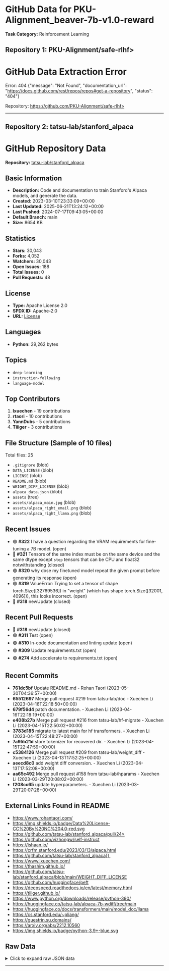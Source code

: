 # GitHub Data for PKU-Alignment_beaver-7b-v1.0-reward

**Task Category:** Reinforcement Learning

## Repository 1: PKU-Alignment/safe-rlhf>

# GitHub Data Extraction Error

Error: 404 {"message": "Not Found", "documentation_url": "https://docs.github.com/rest/repos/repos#get-a-repository", "status": "404"}

Repository: https://github.com/PKU-Alignment/safe-rlhf>

---

## Repository 2: tatsu-lab/stanford_alpaca

# GitHub Repository Data

**Repository:** [tatsu-lab/stanford_alpaca](https://github.com/tatsu-lab/stanford_alpaca)

## Basic Information

- **Description:** Code and documentation to train Stanford's Alpaca models, and generate the data.
- **Created:** 2023-03-10T23:33:09+00:00
- **Last Updated:** 2025-06-21T13:24:12+00:00
- **Last Pushed:** 2024-07-17T09:43:05+00:00
- **Default Branch:** main
- **Size:** 8654 KB

## Statistics

- **Stars:** 30,043
- **Forks:** 4,052
- **Watchers:** 30,043
- **Open Issues:** 188
- **Total Issues:** 0
- **Pull Requests:** 48

## License

- **Type:** Apache License 2.0
- **SPDX ID:** Apache-2.0
- **URL:** [License](https://github.com/tatsu-lab/stanford_alpaca/blob/main/LICENSE)

## Languages

- **Python:** 29,262 bytes

## Topics

- `deep-learning`
- `instruction-following`
- `language-model`

## Top Contributors

1. **lxuechen** - 19 contributions
2. **rtaori** - 10 contributions
3. **YannDubs** - 5 contributions
4. **Tiiiger** - 3 contributions

## File Structure (Sample of 10 files)

Total files: 25

- `.gitignore` (blob)
- `DATA_LICENSE` (blob)
- `LICENSE` (blob)
- `README.md` (blob)
- `WEIGHT_DIFF_LICENSE` (blob)
- `alpaca_data.json` (blob)
- `assets` (tree)
- `assets/alpaca_main.jpg` (blob)
- `assets/alpaca_right_email.png` (blob)
- `assets/alpaca_right_llama.png` (blob)

## Recent Issues

- 🟢 **#322** I have a question regarding the VRAM requirements for fine-tuning a 7B model. (open)
- 🔴 **#321** Tensors of the same index must be on the same device and the same dtype except `step` tensors that can be CPU and float32 notwithstanding (closed)
- 🟢 **#320** why dose my finetuned model repeat the given prompt before generating its response (open)
- 🟢 **#319**  ValueError: Trying to set a tensor of shape torch.Size([32769536]) in "weight" (which has shape torch.Size([32001, 4096])), this looks incorrect.  (open)
- 🔴 **#318** newUpdate (closed)

## Recent Pull Requests

- 🔴 **#318** newUpdate (closed)
- 🟢 **#311** Test (open)
- 🟢 **#310** In-code documentation and linting update (open)
- 🟢 **#309** Update requirements.txt (open)
- 🟢 **#274** Add accelerate to requirements.txt (open)

## Recent Commits

- **761dc5bf** Update README.md - Rohan Taori (2023-05-30T04:36:57+00:00)
- **65512697** Merge pull request #219 from tatsu-lab/doc - Xuechen Li (2023-04-16T22:18:50+00:00)
- **679f56d4** patch documentation. - Xuechen Li (2023-04-16T22:18:19+00:00)
- **e408b27b** Merge pull request #216 from tatsu-lab/hf-migrate - Xuechen Li (2023-04-15T22:50:02+00:00)
- **3783d185** migrate to latest main for hf transformers. - Xuechen Li (2023-04-15T22:48:27+00:00)
- **7a95b21d** store tokenizer for recovered dir. - Xuechen Li (2023-04-15T22:47:59+00:00)
- **c5384126** Merge pull request #209 from tatsu-lab/weight_diff - Xuechen Li (2023-04-13T17:52:25+00:00)
- **aeecd8c0** add weight diff conversion. - Xuechen Li (2023-04-13T17:52:08+00:00)
- **aa65c492** Merge pull request #158 from tatsu-lab/hparams - Xuechen Li (2023-03-29T20:08:02+00:00)
- **f208cc65** update hyperparameters. - Xuechen Li (2023-03-29T20:07:28+00:00)

## External Links Found in README

- https://www.rohantaori.com/
- https://img.shields.io/badge/Data%20License-CC%20By%20NC%204.0-red.svg
- https://github.com/tatsu-lab/stanford_alpaca/pull/24>
- https://github.com/yizhongw/self-instruct
- https://ishaan.io/
- https://crfm.stanford.edu/2023/03/13/alpaca.html
- https://github.com/tatsu-lab/stanford_alpaca}},
- https://www.lxuechen.com/
- https://thashim.github.io/
- https://github.com/tatsu-lab/stanford_alpaca/blob/main/WEIGHT_DIFF_LICENSE
- https://github.com/huggingface/peft
- https://deepspeed.readthedocs.io/en/latest/memory.html
- https://tiiiger.github.io/
- https://www.python.org/downloads/release/python-390/
- https://huggingface.co/tatsu-lab/alpaca-7b-wdiff/tree/main
- https://huggingface.co/docs/transformers/main/model_doc/llama
- https://cs.stanford.edu/~pliang/
- https://guestrin.su.domains/
- https://arxiv.org/abs/2212.10560
- https://img.shields.io/badge/python-3.9+-blue.svg

## Raw Data

<details>
<summary>Click to expand raw JSON data</summary>

```json
{
  "id": 612427246,
  "name": "stanford_alpaca",
  "full_name": "tatsu-lab/stanford_alpaca",
  "description": "Code and documentation to train Stanford's Alpaca models, and generate the data.",
  "html_url": "https://github.com/tatsu-lab/stanford_alpaca",
  "clone_url": "https://github.com/tatsu-lab/stanford_alpaca.git",
  "ssh_url": "git@github.com:tatsu-lab/stanford_alpaca.git",
  "homepage": "https://crfm.stanford.edu/2023/03/13/alpaca.html",
  "topics": [
    "deep-learning",
    "instruction-following",
    "language-model"
  ],
  "default_branch": "main",
  "created_at": "2023-03-10T23:33:09+00:00",
  "updated_at": "2025-06-21T13:24:12+00:00",
  "pushed_at": "2024-07-17T09:43:05+00:00",
  "size_kb": 8654,
  "watchers_count": 30043,
  "stargazers_count": 30043,
  "forks_count": 4052,
  "open_issues_count": 188,
  "license": {
    "key": "apache-2.0",
    "name": "Apache License 2.0",
    "spdx_id": "Apache-2.0",
    "url": "https://github.com/tatsu-lab/stanford_alpaca/blob/main/LICENSE"
  },
  "languages": {
    "Python": 29262
  },
  "top_contributors": [
    {
      "login": "lxuechen",
      "contributions": 19
    },
    {
      "login": "rtaori",
      "contributions": 10
    },
    {
      "login": "YannDubs",
      "contributions": 5
    },
    {
      "login": "Tiiiger",
      "contributions": 3
    }
  ],
  "file_tree_count": 25,
  "file_tree_sample": [
    {
      "path": ".gitignore",
      "type": "blob"
    },
    {
      "path": "DATA_LICENSE",
      "type": "blob"
    },
    {
      "path": "LICENSE",
      "type": "blob"
    },
    {
      "path": "README.md",
      "type": "blob"
    },
    {
      "path": "WEIGHT_DIFF_LICENSE",
      "type": "blob"
    },
    {
      "path": "alpaca_data.json",
      "type": "blob"
    },
    {
      "path": "assets",
      "type": "tree"
    },
    {
      "path": "assets/alpaca_main.jpg",
      "type": "blob"
    },
    {
      "path": "assets/alpaca_right_email.png",
      "type": "blob"
    },
    {
      "path": "assets/alpaca_right_llama.png",
      "type": "blob"
    }
  ],
  "issues_count": 0,
  "pulls_count": 48,
  "recent_issues": [
    {
      "number": 322,
      "title": "I have a question regarding the VRAM requirements for fine-tuning a 7B model.",
      "state": "open"
    },
    {
      "number": 321,
      "title": "Tensors of the same index must be on the same device and the same dtype except `step` tensors that can be CPU and float32 notwithstanding",
      "state": "closed"
    },
    {
      "number": 320,
      "title": "why dose my finetuned model repeat the given prompt before generating its response",
      "state": "open"
    },
    {
      "number": 319,
      "title": " ValueError: Trying to set a tensor of shape torch.Size([32769536]) in \"weight\" (which has shape torch.Size([32001, 4096])), this looks incorrect. ",
      "state": "open"
    },
    {
      "number": 318,
      "title": "newUpdate",
      "state": "closed"
    }
  ],
  "recent_pulls": [
    {
      "number": 318,
      "title": "newUpdate",
      "state": "closed"
    },
    {
      "number": 311,
      "title": "Test",
      "state": "open"
    },
    {
      "number": 310,
      "title": "In-code documentation and linting update",
      "state": "open"
    },
    {
      "number": 309,
      "title": "Update requirements.txt",
      "state": "open"
    },
    {
      "number": 274,
      "title": "Add accelerate to requirements.txt",
      "state": "open"
    }
  ],
  "recent_commits": [
    {
      "sha": "761dc5bfbdeeffa89b8bff5d038781a4055f796a",
      "author": "Rohan Taori",
      "date": "2023-05-30T04:36:57+00:00",
      "message": "Update README.md"
    },
    {
      "sha": "65512697dc67779a6e53c267488aba0ec4d7c02a",
      "author": "Xuechen Li",
      "date": "2023-04-16T22:18:50+00:00",
      "message": "Merge pull request #219 from tatsu-lab/doc"
    },
    {
      "sha": "679f56d424f7363017f8bf8520e5ffda885c4fc7",
      "author": "Xuechen Li",
      "date": "2023-04-16T22:18:19+00:00",
      "message": "patch documentation."
    },
    {
      "sha": "e408b27bfd7105f64136c7adb083f0fc154a4d6c",
      "author": "Xuechen Li",
      "date": "2023-04-15T22:50:02+00:00",
      "message": "Merge pull request #216 from tatsu-lab/hf-migrate"
    },
    {
      "sha": "3783d185b542c9be78581c5ebc30f7e8688294b2",
      "author": "Xuechen Li",
      "date": "2023-04-15T22:48:27+00:00",
      "message": "migrate to latest main for hf transformers."
    },
    {
      "sha": "7a95b21d2c8d655e41f820484e4d567b3b69e844",
      "author": "Xuechen Li",
      "date": "2023-04-15T22:47:59+00:00",
      "message": "store tokenizer for recovered dir."
    },
    {
      "sha": "c53841268d7ce4cefae47bf358dfc48acbf92b2a",
      "author": "Xuechen Li",
      "date": "2023-04-13T17:52:25+00:00",
      "message": "Merge pull request #209 from tatsu-lab/weight_diff"
    },
    {
      "sha": "aeecd8c0add705c8c5037f5039aed7ebb4522674",
      "author": "Xuechen Li",
      "date": "2023-04-13T17:52:08+00:00",
      "message": "add weight diff conversion."
    },
    {
      "sha": "aa65c492bb788e144712daab42bc5d11c2761591",
      "author": "Xuechen Li",
      "date": "2023-03-29T20:08:02+00:00",
      "message": "Merge pull request #158 from tatsu-lab/hparams"
    },
    {
      "sha": "f208cc65dd1809e471958fda4ec85bd2ac509945",
      "author": "Xuechen Li",
      "date": "2023-03-29T20:07:28+00:00",
      "message": "update hyperparameters."
    },
    {
      "sha": "73cac8be49a66ca5d159ee9199428804e1e6aabe",
      "author": "Rohan Taori",
      "date": "2023-03-25T22:30:01+00:00",
      "message": "Update README.md to clarify license"
    },
    {
      "sha": "eb5b171d9b103a12a8e14e0edca9cbc45fe1d512",
      "author": "Xuechen Li",
      "date": "2023-03-17T20:25:25+00:00",
      "message": "revise."
    },
    {
      "sha": "d3b79d0e95bf1c637f54b85a371614bd80dd0b3e",
      "author": "Rohan Taori",
      "date": "2023-03-17T18:33:08+00:00",
      "message": "Update README.md"
    },
    {
      "sha": "c8ea92b1c360269f787036fb3746b9e2dea120e5",
      "author": "Xuechen Li",
      "date": "2023-03-16T16:18:09+00:00",
      "message": "remove failing eval."
    },
    {
      "sha": "7f0853214d2d4cd732d6f33622566a10e317a903",
      "author": "Xuechen Li",
      "date": "2023-03-16T07:43:24+00:00",
      "message": "document how training may slow down."
    },
    {
      "sha": "61a3b4324505d284200a35dcbf1cc5e438ff2b46",
      "author": "Yann Dubois",
      "date": "2023-03-15T23:37:57+00:00",
      "message": "Delete 2023-03-13-alpaca.md"
    },
    {
      "sha": "bf04adbd38c46672d02c23e2b56f746d03727e41",
      "author": "Tianyi",
      "date": "2023-03-15T22:38:35+00:00",
      "message": "Update README.md"
    },
    {
      "sha": "38fade9806f0c0d0bea2ff16099230ad26ba2760",
      "author": "Xuechen Li",
      "date": "2023-03-15T18:49:54+00:00",
      "message": "add ack."
    },
    {
      "sha": "1807a4418183a2fcef481592c933856493dd0626",
      "author": "Xuechen Li",
      "date": "2023-03-15T18:48:45+00:00",
      "message": "update ack."
    },
    {
      "sha": "3a50f614fcd03710ea709d7422f08591157d9ff2",
      "author": "Rohan Taori",
      "date": "2023-03-15T18:03:26+00:00",
      "message": "Update README.md"
    }
  ],
  "readme_text": "\n<p align=\"center\" width=\"100%\">\n<img src=\"assets/logo.png\" alt=\"Stanford-Alpaca\" style=\"width: 50%; min-width: 300px; display: block; margin: auto;\">\n</p>\n\n# Stanford Alpaca: An Instruction-following LLaMA Model\n\n[![Code License](https://img.shields.io/badge/Code%20License-Apache_2.0-green.svg)](https://github.com/tatsu-lab/stanford_alpaca/blob/main/LICENSE)\n[![Data License](https://img.shields.io/badge/Data%20License-CC%20By%20NC%204.0-red.svg)](https://github.com/tatsu-lab/stanford_alpaca/blob/main/DATA_LICENSE)\n[![Weight Diff License](https://img.shields.io/badge/Weight%20Diff%20License-CC%20By%20NC%204.0-yellow)](https://github.com/tatsu-lab/stanford_alpaca/blob/main/WEIGHT_DIFF_LICENSE)\n[![Python 3.9+](https://img.shields.io/badge/python-3.9+-blue.svg)](https://www.python.org/downloads/release/python-390/)\n[![Code style: black](https://img.shields.io/badge/code%20style-black-000000.svg)](https://github.com/psf/black)\n\nThis is the repo for the Stanford Alpaca project, which aims to build and share an instruction-following LLaMA model. The repo contains:\n\n- The [52K data](#data-release) used for fine-tuning the model.\n- The code for [generating the data](#data-generation-process).\n- The code for [fine-tuning the model](#fine-tuning).\n- The code for [recovering Alpaca-7B weights from our released weight diff](#recovering-alpaca-weights).\n\nNote: We thank the community for feedback on Stanford-Alpaca and supporting our research. Our live demo is suspended until further notice.\n\n**Usage and License Notices**: Alpaca is intended and licensed for research use only. The dataset is CC BY NC 4.0 (allowing only non-commercial use) and models trained using the dataset should not be used outside of research purposes. \nThe weight diff is also CC BY NC 4.0 (allowing only non-commercial use).\n\n## Overview\n\nThe current Alpaca model is fine-tuned from a 7B LLaMA model [1] on 52K instruction-following data generated by the techniques in the Self-Instruct [2] paper, with some modifications that we discuss in the next section.\nIn a preliminary human evaluation, we found that the Alpaca 7B model behaves similarly to the `text-davinci-003` model on the Self-Instruct instruction-following evaluation suite [2].\n\nAlpaca is still under development, and there are many limitations that have to be addressed.\nImportantly, we have not yet fine-tuned the Alpaca model to be safe and harmless.\nWe thus encourage users to be cautious when interacting with Alpaca, and to report any concerning behavior to help improve the safety and ethical considerations of the model.\n\nOur initial release contains the data generation procedure, dataset, and training recipe. We intend to release the model weights if we are given permission to do so by the creators of LLaMA. For now, we have chosen to host a live demo to help readers better understand the capabilities and limits of Alpaca, as well as a way to help us better evaluate Alpaca's performance on a broader audience.\n\n**Please read our release [blog post](https://crfm.stanford.edu/2023/03/13/alpaca.html) for more details about the model, our discussion of the potential harm and limitations of Alpaca models, and our thought process for releasing a reproducible model.**\n\n[1]: LLaMA: Open and Efficient Foundation Language Models. Hugo Touvron, Thibaut Lavril, Gautier Izacard, Xavier Martinet, Marie-Anne Lachaux, Timoth\u00e9e Lacroix, Baptiste Rozi\u00e8re, Naman Goyal, Eric Hambro, Faisal Azhar, Aurelien Rodriguez, Armand Joulin, Edouard Grave, Guillaume Lample. https://arxiv.org/abs/2302.13971v1\n\n[2]: Self-Instruct: Aligning Language Model with Self Generated Instructions. Yizhong Wang, Yeganeh Kordi, Swaroop Mishra, Alisa Liu, Noah A. Smith, Daniel Khashabi, Hannaneh Hajishirzi. https://arxiv.org/abs/2212.10560\n\n## Data Release\n\n[`alpaca_data.json`](./alpaca_data.json) contains 52K instruction-following data we used for fine-tuning the Alpaca model.\nThis JSON file is a list of dictionaries, each dictionary contains the following fields:\n\n- `instruction`: `str`, describes the task the model should perform. Each of the 52K instructions is unique.\n- `input`: `str`, optional context or input for the task. For example, when the instruction is \"Summarize the following article\", the input is the article. Around 40% of the examples have an input.\n- `output`: `str`, the answer to the instruction as generated by `text-davinci-003`.\n\nWe used the following prompts for fine-tuning the Alpaca model:\n\n- for examples with a non-empty input field:\n\n ```\n Below is an instruction that describes a task, paired with an input that provides further context. Write a response that appropriately completes the request.\n \n ### Instruction:\n {instruction}\n \n ### Input:\n {input}\n \n ### Response:\n ```\n\n- for examples with an empty input field:\n\n ```\n Below is an instruction that describes a task. Write a response that appropriately completes the request.\n \n ### Instruction:\n {instruction}\n \n ### Response:\n ```\n\n During inference (eg for the web demo), we use the user instruction with an empty input field (second option).\n\n## Data Generation Process\n\n<details>\n<summary> <strong> Running the code </strong> </summary>\n\n1. Set environment variables `OPENAI_API_KEY` to your OpenAI API key.\n2. Install the dependencies with `pip install -r requirements.txt`.\n3. Run `python -m generate_instruction generate_instruction_following_data` to generate the data.\n\n</details>\n\nWe built on the data generation pipeline from [self-instruct](https://github.com/yizhongw/self-instruct) and made the following modifications:\n\n- We used `text-davinci-003` to generate the instruction data instead of `davinci`.\n- We wrote a new prompt (`prompt.txt`) that explicitly gave the requirement of instruction generation to `text-davinci-003`. Note: there is a slight error in the prompt we used, and future users should incorporate the edit in <https://github.com/tatsu-lab/stanford_alpaca/pull/24>\n- We adopted much more aggressive batch decoding, i.e., generating 20 instructions at once, which significantly reduced the cost of data generation.\n- We simplified the data generation pipeline by discarding the difference between classification and non-classification instructions.\n- We only generated a single instance for each instruction, instead of 2 to 3 instances as in [1].\n\nThis produced an instruction-following dataset with 52K examples obtained at a much lower cost (less than $500).\nIn a preliminary study, we also find our 52K generated data to be much more diverse than the data released by [self-instruct](https://github.com/yizhongw/self-instruct/blob/main/data/seed_tasks.jsonl).\nWe plot the below figure (in the style of Figure 2 in the [self-instruct paper](https://arxiv.org/abs/2212.10560) to demonstrate the diversity of our data.\nThe inner circle of the plot represents the root verb of the instructions, and the outer circle represents the direct objects.\n\n[//]: # (![parse_analysis]&#40;assert/parse_analysis.png | width=100&#41;)\n[<img src=\"assets/parse_analysis.png\" width=\"750\" />](./assets/parse_analysis.png)\n\n## Fine-tuning\n\nWe fine-tune our models using standard Hugging Face training code.\nWe fine-tune LLaMA-7B and LLaMA-13B with the following hyperparameters:\n\n| Hyperparameter | LLaMA-7B | LLaMA-13B |\n|----------------|----------|-----------|\n| Batch size     | 128      | 128       |\n| Learning rate  | 2e-5     | 1e-5      |\n| Epochs         | 3        | 5         |\n| Max length     | 512      | 512       |\n| Weight decay   | 0        | 0         |\n\nTo reproduce our fine-tuning runs for LLaMA, first install the requirements\n\n```bash\npip install -r requirements.txt\n```\n\nBelow is a command that fine-tunes LLaMA-7B with our dataset on a machine with 4 A100 80G GPUs in FSDP `full_shard` mode.\nWe were able to reproduce a model of similar quality as the one we hosted in our demo with the following command using **Python 3.10**.\nReplace `<your_random_port>` with a port of your own, `<your_path_to_hf_converted_llama_ckpt_and_tokenizer>` with the\npath to your converted checkpoint and tokenizer (following instructions in the PR), and `<your_output_dir>` with where you want to store your outputs.\n\n```bash\ntorchrun --nproc_per_node=4 --master_port=<your_random_port> train.py \\\n    --model_name_or_path <your_path_to_hf_converted_llama_ckpt_and_tokenizer> \\\n    --data_path ./alpaca_data.json \\\n    --bf16 True \\\n    --output_dir <your_output_dir> \\\n    --num_train_epochs 3 \\\n    --per_device_train_batch_size 4 \\\n    --per_device_eval_batch_size 4 \\\n    --gradient_accumulation_steps 8 \\\n    --evaluation_strategy \"no\" \\\n    --save_strategy \"steps\" \\\n    --save_steps 2000 \\\n    --save_total_limit 1 \\\n    --learning_rate 2e-5 \\\n    --weight_decay 0. \\\n    --warmup_ratio 0.03 \\\n    --lr_scheduler_type \"cosine\" \\\n    --logging_steps 1 \\\n    --fsdp \"full_shard auto_wrap\" \\\n    --fsdp_transformer_layer_cls_to_wrap 'LlamaDecoderLayer' \\\n    --tf32 True\n```\n\nThe same script also works for OPT fine-tuning. Here's an example for fine-tuning OPT-6.7B\n\n```bash\ntorchrun --nproc_per_node=4 --master_port=<your_random_port> train.py \\\n    --model_name_or_path \"facebook/opt-6.7b\" \\\n    --data_path ./alpaca_data.json \\\n    --bf16 True \\\n    --output_dir <your_output_dir> \\\n    --num_train_epochs 3 \\\n    --per_device_train_batch_size 4 \\\n    --per_device_eval_batch_size 4 \\\n    --gradient_accumulation_steps 8 \\\n    --evaluation_strategy \"no\" \\\n    --save_strategy \"steps\" \\\n    --save_steps 2000 \\\n    --save_total_limit 1 \\\n    --learning_rate 2e-5 \\\n    --weight_decay 0. \\\n    --warmup_ratio 0.03 \\\n    --lr_scheduler_type \"cosine\" \\\n    --logging_steps 1 \\\n    --fsdp \"full_shard auto_wrap\" \\\n    --fsdp_transformer_layer_cls_to_wrap 'OPTDecoderLayer' \\\n    --tf32 True\n```\n\nNote the given training script is meant to be simple and easy to use, and is not particularly optimized.\nTo run on more gpus, you may prefer to turn down `gradient_accumulation_steps` to keep a global batch size of 128. Global batch size has not been tested for optimality.\n\n### Addressing OOM\n\nNaively, fine-tuning a 7B model requires about 7 x 4 x 4 = 112 GB of VRAM. Commands given above enable parameter sharding, so no redundant model copy is stored on any GPU.\nIf you'd like to further reduce the memory footprint, here are some options:\n\n- Turn on CPU offload for FSDP with `--fsdp \"full_shard auto_wrap offload\"`. This saves VRAM at the cost of longer runtime.\n- In our experience, DeepSpeed stage-3 (with offload) can at times be more memory efficient than FSDP with offload. Here's an example to use DeepSpeed stage-3 with 4 GPUs with both parameter and optimizer offload:\n    ```bash\n    pip install deepspeed\n    torchrun --nproc_per_node=4 --master_port=<your_random_port> train.py \\\n        --model_name_or_path <your_path_to_hf_converted_llama_ckpt_and_tokenizer> \\\n        --data_path ./alpaca_data.json \\\n        --bf16 True \\\n        --output_dir <your_output_dir> \\\n        --num_train_epochs 3 \\\n        --per_device_train_batch_size 4 \\\n        --per_device_eval_batch_size 4 \\\n        --gradient_accumulation_steps 8 \\\n        --evaluation_strategy \"no\" \\\n        --save_strategy \"steps\" \\\n        --save_steps 2000 \\\n        --save_total_limit 1 \\\n        --learning_rate 2e-5 \\\n        --weight_decay 0. \\\n        --warmup_ratio 0.03 \\\n        --deepspeed \"./configs/default_offload_opt_param.json\" \\\n        --tf32 True\n    ```\n  - The DeepSpeed library also provides some [helpful functions](https://deepspeed.readthedocs.io/en/latest/memory.html) to estimate memory usage. \n- [LoRA](https://arxiv.org/abs/2106.09685) fine-tunes low-rank slices of the query, key, and value embedding heads. This can reduce the total memory footprint from 112GB to about 7x4=28GB. We may release our re-implemention of this in the future, but for now the [peft](https://github.com/huggingface/peft) codebase can be a useful resource.\n\n## Recovering Alpaca Weights\n\nThe weight diff between Alpaca-7B and LLaMA-7B is located [here](https://huggingface.co/tatsu-lab/alpaca-7b-wdiff/tree/main).\nTo recover the original Alpaca-7B weights, follow these steps:\n```text\n1. Convert Meta's released weights into huggingface format. Follow this guide:\n    https://huggingface.co/docs/transformers/main/model_doc/llama\n2. Make sure you cloned the released weight diff into your local machine. The weight diff is located at:\n    https://huggingface.co/tatsu-lab/alpaca-7b/tree/main\n3. Run this function with the correct paths. E.g.,\n    python weight_diff.py recover --path_raw <path_to_step_1_dir> --path_diff <path_to_step_2_dir> --path_tuned <path_to_store_recovered_weights>\n```\n\nOnce step 3 completes, you should have a directory with the recovered weights, from which you can load the model like the following\n\n```python\nimport transformers\nalpaca_model = transformers.AutoModelForCausalLM.from_pretrained(\"<path_to_store_recovered_weights>\")\nalpaca_tokenizer = transformers.AutoTokenizer.from_pretrained(\"<path_to_store_recovered_weights>\")\n```\n\n### Authors\n\nAll grad students below contributed equally and the order is determined by random draw.\n\n- [Rohan Taori](https://www.rohantaori.com/)\n- [Ishaan Gulrajani](https://ishaan.io/)\n- [Tianyi Zhang](https://tiiiger.github.io/)\n- [Yann Dubois](https://yanndubs.github.io/)\n- [Xuechen Li](https://www.lxuechen.com/)\n\nAll advised by [Tatsunori B. Hashimoto](https://thashim.github.io/). Yann is also advised by [Percy Liang](https://cs.stanford.edu/~pliang/) and Xuechen is also advised by [Carlos Guestrin](https://guestrin.su.domains/).\n\n### Citation\n\nPlease cite the repo if you use the data or code in this repo.\n\n```\n@misc{alpaca,\n  author = {Rohan Taori and Ishaan Gulrajani and Tianyi Zhang and Yann Dubois and Xuechen Li and Carlos Guestrin and Percy Liang and Tatsunori B. Hashimoto },\n  title = {Stanford Alpaca: An Instruction-following LLaMA model},\n  year = {2023},\n  publisher = {GitHub},\n  journal = {GitHub repository},\n  howpublished = {\\url{https://github.com/tatsu-lab/stanford_alpaca}},\n}\n```\n\nNaturally, you should also cite the original LLaMA paper [1] and the Self-Instruct paper [2].\n\n### Acknowledgements\n\nWe thank Yizhong Wang for his help in explaining the data generation pipeline in Self-Instruct and providing the code for the parse analysis plot.\nWe thank Yifan Mai for helpful support, and members of the Stanford NLP Group as well as the Center for Research on Foundation Models (CRFM) for their helpful feedback.\n",
  "external_links_in_readme": [
    "https://www.rohantaori.com/",
    "https://img.shields.io/badge/Data%20License-CC%20By%20NC%204.0-red.svg",
    "https://github.com/tatsu-lab/stanford_alpaca/pull/24>",
    "https://github.com/yizhongw/self-instruct",
    "https://ishaan.io/",
    "https://crfm.stanford.edu/2023/03/13/alpaca.html",
    "https://github.com/tatsu-lab/stanford_alpaca}},",
    "https://www.lxuechen.com/",
    "https://thashim.github.io/",
    "https://github.com/tatsu-lab/stanford_alpaca/blob/main/WEIGHT_DIFF_LICENSE",
    "https://github.com/huggingface/peft",
    "https://deepspeed.readthedocs.io/en/latest/memory.html",
    "https://tiiiger.github.io/",
    "https://www.python.org/downloads/release/python-390/",
    "https://huggingface.co/tatsu-lab/alpaca-7b-wdiff/tree/main",
    "https://huggingface.co/docs/transformers/main/model_doc/llama",
    "https://cs.stanford.edu/~pliang/",
    "https://guestrin.su.domains/",
    "https://arxiv.org/abs/2212.10560",
    "https://img.shields.io/badge/python-3.9+-blue.svg",
    "https://img.shields.io/badge/Weight%20Diff%20License-CC%20By%20NC%204.0-yellow",
    "https://arxiv.org/abs/2106.09685",
    "https://yanndubs.github.io/",
    "https://arxiv.org/abs/2302.13971v1",
    "https://github.com/tatsu-lab/stanford_alpaca/blob/main/LICENSE",
    "https://github.com/yizhongw/self-instruct/blob/main/data/seed_tasks.jsonl",
    "https://img.shields.io/badge/code%20style-black-000000.svg",
    "https://huggingface.co/tatsu-lab/alpaca-7b/tree/main",
    "https://img.shields.io/badge/Code%20License-Apache_2.0-green.svg",
    "https://github.com/tatsu-lab/stanford_alpaca/blob/main/DATA_LICENSE",
    "https://github.com/psf/black"
  ]
}
```

</details>


---

